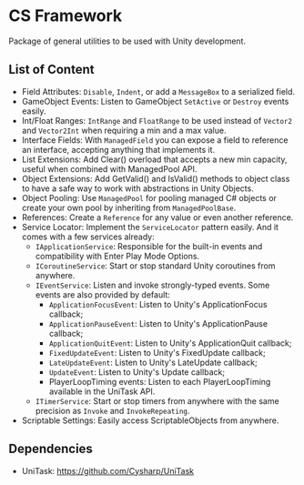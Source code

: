 # CS Framework

Package of general utilities to be used with Unity development.

## List of Content

- Field Attributes: `Disable`, `Indent`, or add a `MessageBox` to a serialized field.
- GameObject Events: Listen to GameObject `SetActive` or `Destroy` events easily.
- Int/Float Ranges: `IntRange` and `FloatRange` to be used instead of `Vector2` and `Vector2Int` when requiring a min and a max value.
- Interface Fields: With `ManagedField` you can expose a field to reference an interface, accepting anything that implements it.
- List Extensions: Add Clear() overload that accepts a new min capacity, useful when combined with ManagedPool API.
- Object Extensions: Add GetValid() and IsValid() methods to object class to have a safe way to work with abstractions in Unity Objects.
- Object Pooling: Use `ManagedPool` for pooling managed C# objects or create your own pool by inheriting from `ManagedPoolBase`.
- References: Create a `Reference` for any value or even another reference.
- Service Locator: Implement the `ServiceLocator` pattern easily. And it comes with a few services already:
  - `IApplicationService`: Responsible for the built-in events and compatibility with Enter Play Mode Options.
  - `ICoroutineService`: Start or stop standard Unity coroutines from anywhere.
  - `IEventService`: Listen and invoke strongly-typed events. Some events are also provided by default:
    - `ApplicationFocusEvent`: Listen to Unity's ApplicationFocus callback;
    - `ApplicationPauseEvent`: Listen to Unity's ApplicationPause callback;
    - `ApplicationQuitEvent`: Listen to Unity's ApplicationQuit callback;
    - `FixedUpdateEvent`: Listen to Unity's FixedUpdate callback;
    - `LateUpdateEvent`: Listen to Unity's LateUpdate callback;
    - `UpdateEvent`: Listen to Unity's Update callback;
    - PlayerLoopTiming events: Listen to each PlayerLoopTiming available in the UniTask API.
  - `ITimerService`: Start or stop timers from anywhere with the same precision as `Invoke` and `InvokeRepeating`.
- Scriptable Settings: Easily access ScriptableObjects from anywhere.

## Dependencies

- UniTask: https://github.com/Cysharp/UniTask
